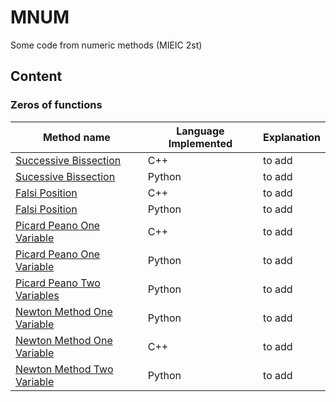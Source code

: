 # MNUM

Some code from numeric methods (MIEIC 2st)


## Content

### Zeros of functions

|Method name| Language Implemented | Explanation|
|---|---|---|
| [Successive Bissection](https://github.com/Jumaruba/MNUM/blob/master/Real_Zeros_functions/C%2B%2B/successiveBissection.cpp) | C++ | to add |
| [Sucessive Bissection](https://github.com/Jumaruba/MNUM/blob/master/Real_Zeros_functions/Python/bissection.py) | Python | to add|
| [Falsi Position](https://github.com/Jumaruba/MNUM/blob/master/Real_Zeros_functions/C%2B%2B/falsiPosition.cpp) | C++ | to add |
| [Falsi Position](https://github.com/Jumaruba/MNUM/blob/master/Real_Zeros_functions/Python/falsiPosition.py) | Python | to add |
| [Picard Peano One Variable](https://github.com/Jumaruba/MNUM/blob/master/Real_Zeros_functions/C%2B%2B/pircardPeano_1variable.cpp) | C++ | to add |
| [Picard Peano One Variable](https://github.com/Jumaruba/MNUM/blob/master/Real_Zeros_functions/Python/picardPeano.py) | Python| to add |
| [Picard Peano Two Variables](https://github.com/Jumaruba/MNUM/blob/master/Real_Zeros_functions/Python/picarPeano_2variables.py) | Python | to add |
| [Newton Method One Variable](https://github.com/Jumaruba/MNUM/blob/master/Real_Zeros_functions/Python/newtonMethod.py)| Python | to add|
| [Newton Method One Variable](https://github.com/Jumaruba/MNUM/blob/master/Real_Zeros_functions/C%2B%2B/newtonMethod_1variable.cpp) | C++ | to add |
| [Newton Method Two Variable](https://github.com/Jumaruba/MNUM/blob/master/Real_Zeros_functions/Python/newtonMethod_2variables.py) | Python | to add |
